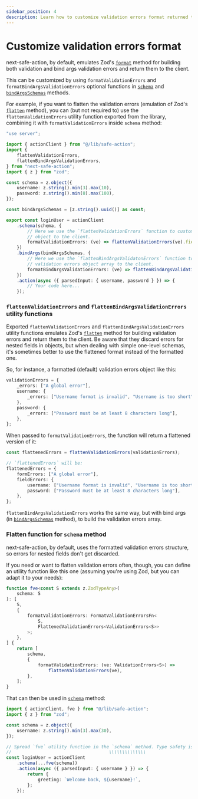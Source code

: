 ```yaml
---
sidebar_position: 4
description: Learn how to customize validation errors format returned to the client.
---
```


# Customize validation errors format

next-safe-action, by default, emulates Zod's [`format`](https://zod.dev/ERROR_HANDLING?id=formatting-errors) method for building both validation and bind args validation errors and return them to the client.

This can be customized by using `formatValidationErrors` and `formatBindArgsValidationErrors` optional functions in [`schema`](/docs/safe-action-client/instance-methods#schema) and [`bindArgsSchemas`](/docs/safe-action-client/instance-methods#bindargsschemas) methods.

For example, if you want to flatten the validation errors (emulation of Zod's [`flatten`](https://zod.dev/ERROR_HANDLING?id=flattening-errors) method), you can (but not required to) use the `flattenValidationErrors` utility function exported from the library, combining it with `formatValidationErrors` inside `schema` method:

```typescript src="src/app/login-action.ts"
"use server";

import { actionClient } from "@/lib/safe-action";
import {
	flattenValidationErrors,
	flattenBindArgsValidationErrors,
} from "next-safe-action";
import { z } from "zod";

const schema = z.object({
	username: z.string().min(3).max(10),
	password: z.string().min(8).max(100),
});

const bindArgsSchemas = [z.string().uuid()] as const;

export const loginUser = actionClient
	.schema(schema, {
		// Here we use the `flattenValidationErrors` function to customize the returned validation errors
		// object to the client.
		formatValidationErrors: (ve) => flattenValidationErrors(ve).fieldErrors,
	})
	.bindArgs(bindArgsSchemas, {
		// Here we use the `flattenBindArgsValidatonErrors` function to customize the returned bind args
		// validation errors object array to the client.
		formatBindArgsValidationErrors: (ve) => flattenBindArgsValidationErrors(ve),
	})
	.action(async ({ parsedInput: { username, password } }) => {
		// Your code here...
	});
```

### `flattenValidationErrors` and `flattenBindArgsValidationErrors` utility functions

Exported `flattenValidationErrors` and `flattenBindArgsValidationErrors` utility functions emulates Zod's [`flatten`](https://zod.dev/ERROR_HANDLING?id=flattening-errors) method for building validation errors and return them to the client. Be aware that they discard errors for nested fields in objects, but when dealing with simple one-level schemas, it's sometimes better to use the flattened format instead of the formatted one.

So, for instance, a formatted (default) validation errors object like this:

```typescript
validationErrors = {
	_errors: ["A global error"],
	username: {
		_errors: ["Username format is invalid", "Username is too short"],
	},
	password: {
		_errors: ["Password must be at least 8 characters long"],
	},
};
```

When passed to `formatValidationErrors`, the function will return a flattened version of it:

```typescript
const flattenedErrors = flattenValidationErrors(validationErrors);

// `flattenedErrors` will be:
flattenedErrors = {
	formErrors: ["A global error"],
	fieldErrors: {
		username: ["Username format is invalid", "Username is too short"],
		password: ["Password must be at least 8 characters long"],
	},
};
```

`flattenBindArgsValidationErrors` works the same way, but with bind args (in [`bindArgsSchemas`](/docs/safe-action-client/instance-methods#bindargsschemas) method), to build the validation errors array.

### Flatten function for `schema` method

next-safe-action, by default, uses the formatted validation errors structure, so errors for nested fields don't get discarded.

If you need or want to flatten validation errors often, though, you can define an utility function like this one (assuming you're using Zod, but you can adapt it to your needs):

```typescript title="src/lib/safe-action.ts"
function fve<const S extends z.ZodTypeAny>(
	schema: S
): [
	S,
	{
		formatValidationErrors: FormatValidationErrorsFn<
			S,
			FlattenedValidationErrors<ValidationErrors<S>>
		>;
	},
] {
	return [
		schema,
		{
			formatValidationErrors: (ve: ValidationErrors<S>) =>
				flattenValidationErrors(ve),
		},
	];
}
```

That can then be used in [`schema`](/docs/safe-action-client/instance-methods#schema) method:

```typescript src="src/app/login-action.ts"
import { actionClient, fve } from "@/lib/safe-action";
import { z } from "zod";

const schema = z.object({
	username: z.string().min(3).max(30),
});

// Spread `fve` utility function in the `schema` method. Type safety is preserved.
//                                     \\\\\\\\\\\\\\
const loginUser = actionClient
	.schema(...fve(schema))
	.action(async ({ parsedInput: { username } }) => {
		return {
			greeting: `Welcome back, ${username}!`,
		};
	});
```
